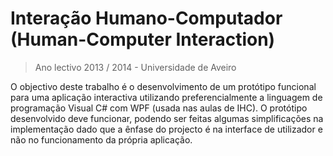 # Interação Humano-Computador (Human-Computer Interaction)
> Ano lectivo 2013 / 2014 - Universidade de Aveiro

O objectivo deste trabalho é o desenvolvimento de um protótipo funcional para uma aplicação interactiva utilizando preferencialmente a linguagem de programação Visual C# com WPF (usada nas aulas de IHC). O protótipo desenvolvido deve funcionar, podendo ser feitas algumas simplificações na implementação dado que a ênfase do projecto é na interface de utilizador e não no funcionamento da própria aplicação.
